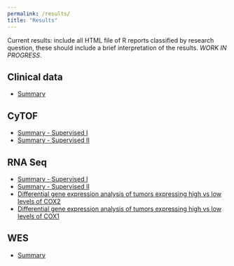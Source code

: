 ```yaml
---
permalink: /results/
title: "Results"
---
```


Current results: include all HTML file of R reports classified by research question, these should include a brief interpretation of the results.
*WORK IN PROGRESS*.

## Clinical data
* [Summary](http://htmlpreview.github.io/?https://github.com/msenosain/data_integration/blob/master/Reports/pt_data_summary.html) 


## CyTOF 
* [Summary - Supervised I](http://htmlpreview.github.io/?https://github.com/msenosain/data_analysis_cytof/blob/master/Reports/Supervised_IvsA.html)
* [Summary - Supervised II](http://htmlpreview.github.io/?https://github.com/msenosain/data_analysis_cytof/blob/master/Reports/Supervised_IvsIvsA.html)


## RNA Seq 
* [Summary - Supervised I](http://htmlpreview.github.io/?https://github.com/msenosain/data_analysis_rnaseq/blob/master/Reports/Supervised_IvsA.html)
* [Summary - Supervised II](http://htmlpreview.github.io/?https://github.com/msenosain/data_analysis_rnaseq/blob/master/Reports/Supervised_IvsIvsA.html)
* [Differential gene expression analysis of tumors expressing high vs low levels of COX2](http://htmlpreview.github.io/?https://github.com/msenosain/data_analysis_rnaseq/blob/master/Reports/DE_COX2.html)
* [Differential gene expression analysis of tumors expressing high vs low levels of COX1](http://htmlpreview.github.io/?https://github.com/msenosain/data_analysis_rnaseq/blob/master/Reports/DE_COX1.html)

## WES 
* [Summary](http://htmlpreview.github.io/?https://github.com/msenosain/data_analysis_rnaseq/blob/master/Reports/Summary_WES.html)





